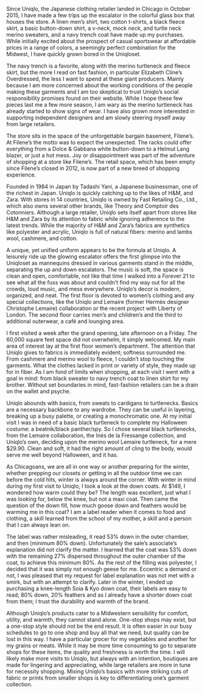 Since Uniqlo, the Japanese clothing retailer landed in Chicago in October 2015, I have made a few trips up the escalator in the colorful glass box that houses the store.  A linen men’s shirt, two cotton t-shirts, a black fleece skirt, a basic button-down shirt, a v-neck, mock neck, and turtle neck merino sweaters, and a navy trench coat have made up my purchases. While initially excited about the prospect of casual sportswear at affordable prices in a range of colors, a seemingly perfect combination for the Midwest, I have quickly grown bored in the Uniqloset.

The navy trench is a favorite, along with the merino turtleneck and fleece skirt, but the more I read on fast fashion, in particular Elizabeth Cline’s Overdressed, the less I want to spend at these giant producers. Mainly because I am more concerned about the working conditions of the people making these garments and I am too skeptical to trust Uniqlo’s social responsibility promises found on their website. While I hope these few pieces last me a few more season, I am wary as the merino turtleneck has already started to show signs of wear. I have also grown more interested in supporting independent designers and am slowly steering myself away from large retailers.

The store sits in the space of the unforgettable bargain basement, Filene’s. At Filene’s the motto was to expect the unexpected. The racks could offer everything from a Dolce & Gabbana white button-down to a Helmut Lang blazer, or just a hot mess. Joy or disappointment was part of the adventure of shopping at a store like Filene’s. The retail space, which has been empty since Filene’s closed in 2012, is now part of a new breed of shopping experience.

Founded in 1984 in Japan by Tadashi Yani, a Japanese businessman, one of the richest in Japan. Uniqlo is quickly catching up to the likes of H&M, and Zara. With stores in 14 countries, Uniqlo is owned by Fast Retailing Co., Ltd., which also owns several other brands, like Theory and Comptoir des Cotonniers. Although a large retailer, Uniqlo sets itself apart from stores like H&M and Zara by its attention to fabric while ignoring adherence to the latest trends. While the majority of H&M and Zara’s fabrics are synthetics like polyester and acrylic, Uniqlo is full of natural fibers: merino and lambs wool, cashmere, and cotton.

A unique, yet unified uniform appears to be the formula at Uniqlo. A leisurely ride up the glowing escalator offers the first glimpse into the Uniqloset as mannequins dressed in various garments stand in the middle, separating the up and down escalators. The music is soft, the space is clean and open, comfortable, not like that time I walked into a Forever 21 to see what all the fuss was about and couldn’t find my way out for all the crowds, loud music, and mess everywhere. Uniqlo’s decor is modern, organized, and neat. The first floor is devoted to women’s clothing and any special collections, like the Uniqlo and Lemaire (former Hermès designer Christophe Lemaire) collaboration or the recent project with Liberty of London.  The second floor carries men’s and children’s and the third to additional outerwear, a café and lounging area.

I first visited a week after the grand opening, late afternoon on a Friday. The 60,000 square feet space did not overwhelm, it simply welcomed. My main area of interest lay at the first floor women’s department. The attention that Uniqlo gives to fabrics is immediately evident; softness surrounded me. From cashmere and merino wool to fleece, I couldn’t stop touching the garments.  What the clothes lacked in print or variety of style, they made up for in fiber. As I am fond of limits when shopping, at each visit I went with a goal in mind: from black sweater to navy trench coat to linen shirt for my brother. Without set boundaries in mind, fast-fashion retailers can be a drain on the wallet and psyche.

Uniqlo abounds with basics, from sweats to cardigans to turtlenecks. Basics are a necessary backbone to any wardrobe. They can be useful in layering, breaking up a busy palette, or creating a monochromatic one. At my initial visit I was in need of a basic black turtleneck to complete my Halloween costume: a beatnik/black panther/spy. So I chose several black turtlenecks, from the Lemaire collaboration, the Inès de la Fressange collection, and Uniqlo’s own, deciding upon the merino wool Lemaire turtleneck, for a mere $29.90. Clean and soft, it had the right amount of cling to the body, would serve me well beyond Halloween, and it has.

As Chicagoans, we are all in one way or another preparing for the winter, whether prepping our closets or getting in all the outdoor time we can before the cold hits, winter is always around the corner. With winter in mind during my first visit to Uniqlo, I took a look at the down coats. At $149, I wondered how warm could they be? The length was excellent, just what I was looking for, below the knee, but not a maxi coat. Then came the question of the down fill, how much goose down and feathers would be warming me in this coat? I am a label reader when it comes to food and clothing, a skill learned from the school of my mother, a skill and a person that I can always lean on.

The label was rather misleading, it read 53% down in the outer chamber, and then (minimum 80% down). Unfortunately the sale’s associate’s explanation did not clarify the matter. I learned that the coat was 53% down with the remaining 27% dispersed throughout the outer chamber of the coat, to achieve this minimum 80%. As the rest of the filling was polyester, I decided that it was simply not enough geese for me. Eccentric a demand or not, I was pleased that my request for label explanation was not met with a smirk, but with an attempt to clarify. Later in the winter, I ended up purchasing a knee-length Soia & Kyo down coat, their labels are easy to read; 80% down, 20% feathers and as I already have a shorter down coat from them; I trust the durability and warmth of the brand.

Although Uniqlo’s products cater to a Midwestern sensibility for comfort, utility, and warmth, they cannot stand alone. One-stop shops may exist, but a one-stop style should not be the end result. It is often easier in our busy schedules to go to one shop and buy all that we need, but quality can be lost in this way. I have a particular grocer for my vegetables and another for my grains or meats. While it may be more time consuming to go to separate shops for these items, the quality and freshness is worth the time. I will likely make more visits to Uniqlo, but always with an intention, boutiques are made for lingering and appreciating, while large retailers are more in tune for necessity shopping. Mixing Uniqlo’s basics with more striking cuts of fabric or prints from smaller shops is key to differentiating one’s garment collection.
